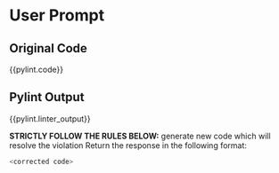 # User Prompt


## Original Code
{{pylint.code}}

## Pylint Output
{{pylint.linter_output}}


**STRICTLY FOLLOW THE RULES BELOW:**
 generate new code which will resolve the violation
 Return the response in the following format:
```python
<corrected code>
```